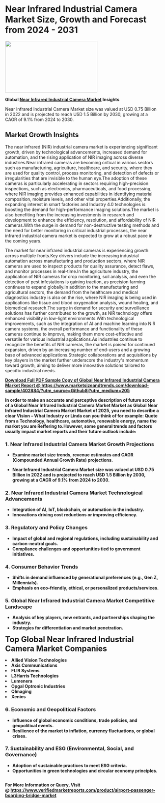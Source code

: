 <H1>Near Infrared Industrial Camera Market Size, Growth and Forecast from 2024 - 2031</H1><img class="aligncenter size-medium wp-image-584254" src="https://thirdeyenews.in/wp-content/uploads/2024/09/Global-Market-Research-300x168.jpeg" alt="" width="300" height="168" /><p><strong>Global&nbsp;<a href="https://www.marketsizeandtrends.com/download-sample/402884/?utm_source=Github8j?utm_medium=205">Near Infrared Industrial Camera Market</a> Insights</strong></p><p>Near Infrared Industrial Camera Market size was valued at USD 0.75 Billion in 2022 and is projected to reach USD 1.5 Billion by 2030, growing at a CAGR of 9.1% from 2024 to 2030.</p><p><h2>Market Growth Insights</h2> <p>The near infrared (NIR) industrial camera market is experiencing significant growth, driven by technological advancements, increased demand for automation, and the rising application of NIR imaging across diverse industries.Near infrared cameras are becoming critical in various sectors such as manufacturing, agriculture, healthcare, and security, where they are used for quality control, process monitoring, and detection of defects or irregularities that are invisible to the human eye.The adoption of these cameras is particularly accelerating in sectors requiring high-precision inspections, such as electronics, pharmaceuticals, and food processing, where NIR imaging provides enhanced capabilities in identifying material composition, moisture levels, and other vital properties.Additionally, the expanding interest in smart factories and Industry 4.0 technologies is boosting the demand for high-performance imaging solutions.The market is also benefiting from the increasing investments in research and development to enhance the efficiency, resolution, and affordability of NIR cameras.With the surge in demand for non-destructive testing methods and the need for better monitoring in critical industrial processes, the near infrared industrial camera market is expected to grow at a robust pace in the coming years.</p> <p><strong><a href="#"></a></strong></p> <p>The market for near infrared industrial cameras is experiencing growth across multiple fronts.Key drivers include the increasing industrial automation across manufacturing and production sectors, where NIR cameras are used to inspect products for quality assurance, detect flaws, and monitor processes in real-time.In the agriculture industry, the application of NIR cameras for crop monitoring, soil analysis, and even the detection of pest infestations is gaining traction, as precision farming continues to expand globally.In addition to the manufacturing and agricultural sectors, the demand from the healthcare and medical diagnostics industry is also on the rise, where NIR imaging is being used in applications like tissue and blood oxygenation analysis, wound healing, and biomedical research.The surge in demand for security and surveillance solutions has further contributed to the growth, as NIR technology offers enhanced visibility in low-light environments.With technological improvements, such as the integration of AI and machine learning into NIR camera systems, the overall performance and functionality of these cameras continue to improve, making them more cost-effective and versatile for various industrial applications.As industries continue to recognize the benefits of NIR cameras, the market is poised for continued expansion, driven by an increasing number of end-users and a growing base of advanced applications.Strategic collaborations and acquisitions by key players in the market further underscore the industry's momentum toward growth, aiming to deliver more innovative solutions tailored to specific industrial needs.<p><strong><a href="#"></p><p><span class=""><strong>Download Full PDF Sample Copy of Global Near Infrared Industrial Camera Market Report</strong> @ <a href="https://www.marketsizeandtrends.com/download-sample/402884/?utm_source=Github8j?utm_medium=205" target="_blank">https://www.marketsizeandtrends.com/download-sample/402884/?utm_source=Github8j?utm_medium=205</a></span></p><p>In order to make an accurate and perceptive description of future scope of a Global&nbsp;Near Infrared Industrial Camera Market Market as Global&nbsp;Near Infrared Industrial Camera Market Market of 2025, you need to describe a clear Vision &ndash; What Industry or Linda can you think of for example: Quote from a Technology, healthcare, automotive, renewable energy, name the market you are Reffering to.However, some general trends and factors usually impact market reports and their future outlook include:</p><h3>1.&nbsp;<strong>Near Infrared Industrial Camera Market Growth Projections</strong></h3><ul><li>Examine market size trends, revenue estimates and CAGR (Compounded Annual Growth Rate) projections.</li><li><p>Near Infrared Industrial Camera Market size was valued at USD 0.75 Billion in 2022 and is projected to reach USD 1.5 Billion by 2030, growing at a CAGR of 9.1% from 2024 to 2030.</p></li></ul><h3>2.&nbsp;<strong>Near Infrared Industrial Camera Market Technological Advancements</strong></h3><ul><li>Integration of AI, IoT, blockchain, or automation in the industry.</li><li>Innovations driving cost reductions or improving efficiency.</li></ul><h3>3.&nbsp;<strong>Regulatory and Policy Changes</strong></h3><ul><li>Impact of global and regional regulations, including sustainability and carbon-neutral goals.</li><li>Compliance challenges and opportunities tied to government initiatives.</li></ul><h3>4.&nbsp;<strong>Consumer Behavior Trends</strong></h3><ul><li>Shifts in demand influenced by generational preferences (e.g., Gen Z, Millennials).</li><li>Emphasis on eco-friendly, ethical, or personalized products/services.</li></ul><h3>5.&nbsp;<strong>Global Near Infrared Industrial Camera Market Competitive Landscape</strong></h3><ul><li>Analysis of key players, new entrants, and partnerships shaping the industry.</li><li>Strategies for differentiation and market penetration.</li></ul><p data-pm-slice="1 1 []"><span style="color: inherit; font-family: inherit; font-size: 25px;">Top Global Near Infrared Industrial Camera Market Companies</span></p><div class="" data-test-id=""><p><li>Allied Vision Technologies</li><li> Axis Communications</li><li> FLIR Systems</li><li> L3Harris Technologies</li><li> Lumenera</li><li> Opgal Optronic Industries</li><li> QImaging</li><li> Xenics</li></p></div><h3>6.&nbsp;<strong>Economic and Geopolitical Factors</strong></h3><ul><li>Influence of global economic conditions, trade policies, and geopolitical events.</li><li>Resilience of the market to inflation, currency fluctuations, or global crises.</li></ul><h3>7.&nbsp;<strong>Sustainability and ESG (Environmental, Social, and Governance)</strong></h3><ul><li>Adoption of sustainable practices to meet ESG criteria.</li><li>Opportunities in green technologies and circular economy principles.</li></ul><h2><strong style="font-size: 14px;">For More Information or Query, Visit @&nbsp;</strong><a style="background-color: #ffffff; font-size: 14px;" href="https://www.marketsizeandtrends.com/report/near-infrared-industrial-camera-market/" target="_blank">https://www.verifiedmarketreports.com/product/airport-passenger-boarding-bridge-market</a></h2>
